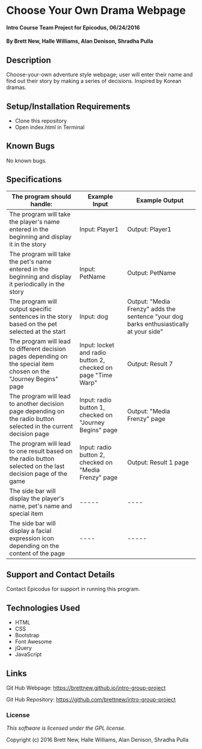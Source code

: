 # Choose Your Own Drama Webpage

#### Intro Course Team Project for Epicodus, 06/24/2016

#### By Brett New, Halle Williams, Alan Denison, Shradha Pulla

## Description

Choose-your-own adventure style webpage; user will enter their name and find out their story by making a series of decisions. Inspired by Korean dramas.

## Setup/Installation Requirements

* Clone this repository
* Open index.html in Terminal

## Known Bugs

No known bugs.

## Specifications

The program should handle: | Example Input | Example Output
----- | ----- | -----
The program will take the player's name entered in the beginning and display it in the story | Input: Player1 | Output: Player1
The program will take the pet's name entered in the beginning and display it periodically in the story | Input: PetName | Output: PetName
The program will output specific sentences in the story based on the pet selected at the start | Input: dog | Output: "Media Frenzy" adds the sentence "your dog barks enthusiastically at your side"
The program will lead to different decision pages depending on the special item chosen on the "Journey Begins" page | Input: locket and radio button 2, checked on page "Time Warp" | Output: Result 7
The program will lead to another decision page depending on the radio button selected in the current decision page| Input: radio button 1, checked on "Journey Begins" page | Output: "Media Frenzy" page
The program will lead to one result based on the radio button selected on the last decision page of the game | Input: radio button 2, checked on "Media Frenzy" page| Output: Result 1 page
The side bar will display the player's name, pet's name and special item | ----- | ----
The side bar will display a facial expression icon depending on the content of the page | ---- | -----

## Support and Contact Details

Contact Epicodus for support in running this program.

## Technologies Used

* HTML
* CSS
* Bootstrap
* Font Awesome
* jQuery
* JavaScript

## Links

Git Hub Webpage: https://brettnew.github.io/intro-group-project

Git Hub Repository: https://github.com/brettnew/intro-group-project

### License

*This software is licensed under the GPL license.*

Copyright (c) 2016 Brett New, Halle Williams, Alan Denison, Shradha Pulla
